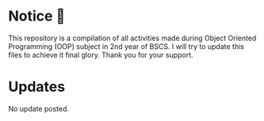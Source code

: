 # Notice :rocket:

This repository is a compilation of all activities made during Object Oriented Programming (OOP) subject in
2nd year of BSCS. I will try to update this files to achieve it final glory. Thank you for your support.

# Updates

No update posted.
